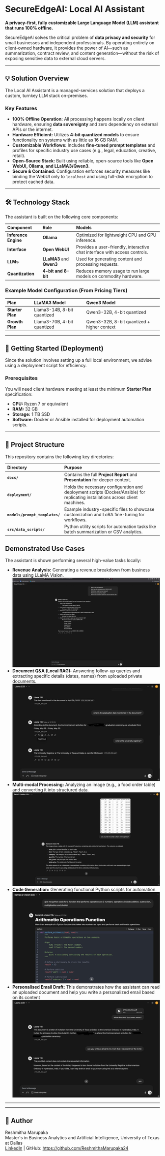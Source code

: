 # SecureEdgeAI: Local AI Assistant

**A privacy-first, fully customizable Large Language Model (LLM) assistant that runs 100% offline.**

SecureEdgeAI solves the critical problem of **data privacy and security** for small businesses and independent professionals. By operating entirely on client-owned hardware, it provides the power of AI—such as summarization, contract review, and content generation—without the risk of exposing sensitive data to external cloud servers.

---

## 💡 Solution Overview

The Local AI Assistant is a managed-services solution that deploys a custom, turnkey LLM stack on-premises.

### Key Features
* **100% Offline Operation:** All processing happens locally on client hardware, ensuring **data sovereignty** and zero dependency on external APIs or the internet.
* **Hardware Efficient:** Utilizes **4-bit quantized models** to ensure functionality on systems with as little as 16 GB RAM.
* **Customizable Workflows:** Includes **fine-tuned prompt templates** and profiles for specific industry use cases (e.g., legal, education, creative, retail).
* **Open-Source Stack:** Built using reliable, open-source tools like **Open WebUI, Ollama, and LLaMA3/Qwen3**.
* **Secure & Contained:** Configuration enforces security measures like binding the WebUI only to `localhost` and using full-disk encryption to protect cached data.

---

## 🛠️ Technology Stack

The assistant is built on the following core components:

| Component | Role | Models |
| :--- | :--- | :--- |
| **Inference Engine** | **Ollama** | Optimized for lightweight CPU and GPU inference. |
| **Interface** | **Open WebUI** | Provides a user-friendly, interactive chat interface with access controls. |
| **LLMs** | **LLaMA3** and **Qwen3** | Used for generating content and processing requests. |
| **Quantization** | **4-bit and 8-bit** | Reduces memory usage to run large models on commodity hardware. |

### Example Model Configuration (From Pricing Tiers)
| Plan | LLaMA3 Model | Qwen3 Model |
| :--- | :--- | :--- |
| **Starter Plan** | Llama3-14B, 8-bit quantized | Qwen3-32B, 4-bit quantized |
| **Growth Plan** | Llama3-70B, 4-bit quantized | Qwen3-32B, 8-bit quantized + higher context |

---

## 🚀 Getting Started (Deployment)

Since the solution involves setting up a full local environment, we advise using a deployment script for efficiency.

### Prerequisites

You will need client hardware meeting at least the minimum **Starter Plan** specification:
* **CPU:** Ryzen 7 or equivalent
* **RAM:** 32 GB
* **Storage:** 1 TB SSD
* **Software:** Docker or Ansible installed for deployment automation scripts.

---

## 📂 Project Structure

This repository contains the following key directories:

| Directory | Purpose |
| :--- | :--- |
| **`docs/`** | Contains the full **Project Report** and **Presentation** for deeper context. |
| **`deployment/`** | Holds the necessary configuration and deployment scripts (Docker/Ansible) for replicating installations across client machines. |
| **`models/prompt_templates/`**| Example industry-specific files to showcase customization and LoRA fine-tuning for workflows. |
| **`src/data_scripts/`**| Python utility scripts for automation tasks like batch summarization or CSV analytics. |


## Demonstrated Use Cases
The assistant is shown performing several high-value tasks locally:
* **Revenue Analysis:** Generating a revenue breakdown from business data using LLaMA Vision.
  ![Result](screenshots/Revenue_Analysis.jpeg)
* **Document Q&A (Local RAG):** Answering follow-up queries and extracting specific details (dates, names) from uploaded private documents.
  ![Result](screenshots/Uploaded_document_follow-up_queries.jpeg)
* **Multi-modal Processing:** Analyzing an image (e.g., a food order table) and converting it into structured data.
  ![Result](screenshots/Image_to_structured_data.jpeg)
* **Code Generation:** Generating functional Python scripts for automation.
  ![Result](screenshots/Python_code_generation_for_automation.jpeg)
* **Personalised Email Draft:** This demonstrates how the assistant can read an uploaded document and help you write a personalized email based on its content
  ![Result](screenshots/Personalised_email_draft.jpeg)

---

---

## 🔗 Author
Reshmitha Marupaka  
Master's in Business Analytics and Artificial Intelligence, University of Texas at Dallas  
[LinkedIn](https://www.linkedin.com/in/reshmitham/) | GitHub: https://github.com/ReshmithaMarupaka24
